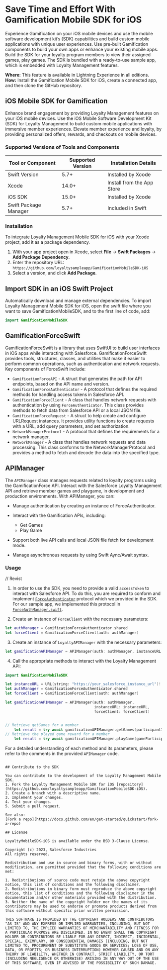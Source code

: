 # Save Time and Effort With Gamification Mobile SDK for iOS

Experience Gamification on your iOS mobile devices and use the mobile software development kit’s (SDK) capabilities and build custom mobile applications with unique user experiences. Use pre-built Gamification components to build your own apps or enhance your existing mobile apps. Build the SDK for your loyalty program members to view their assigned games, play games. The SDK is bundled with a ready-to-use sample app, which is embedded with Loyalty Management features.

**Where:** This feature is available in Lightning Experience in all editions.  
**How:** Install the Gamification Mobile SDK for iOS, create a connected app, and then clone the GitHub repository.

## iOS Mobile SDK for Gamification

Enhance brand engagement by providing Loyalty Management features on your iOS mobile devices. Use the iOS Mobile Software Development Kit (SDK) for Loyalty Management to build custom mobile applications with immersive member experiences. Elevate member experience and loyalty, by providing personalized offers, rewards, and checkouts on mobile devices.

### Supported Versions of Tools and Components

| Tool or Component     | Supported Version | Installation Details          |
|-----------------------|-------------------|-------------------------------|
| Swift Version         | 5.7+              | Installed by Xcode            |
| Xcode                 | 14.0+             | Install from the App Store    |
| iOS SDK               | 15.0+             | Installed by Xcode            |
| Swift Package Manager | 5.7+              | Included in Swift             |

### Installation

To integrate Loyalty Management Mobile SDK for iOS with your Xcode project, add it as a package dependency.

1. With your app project open in Xcode, select **File** → **Swift Packages** → **Add Package Dependency**.
2. Enter the repository URL: `https://github.com/loyaltysampleapp/GamificationMobileSDK-iOS`
3. Select a version, and click **Add Package**.

## Import SDK in an iOS Swift Project

Automatically download and manage external dependencies. To import Loyalty Management Mobile SDK for iOS, open the swift file where you want to save GamificationMobileSDK, and to the first line of code, add:

```swift
import GamificationMobileSDK
```

## GamificationForceSwift

GamificationForceSwift is a library that uses SwiftUI to build user interfaces in iOS apps while interacting with Salesforce. GamificationForceSwift provides tools, structures, classes, and utilities that make it easier to perform common operations, such as authentication and network requests. Key components of ForceSwift include:

- `GamificationForceAPI` - A struct that generates the path for API endpoints, based on the API name and version.
- `GamificationForceAuthenticator` - A  protocol that defines the required methods for handling access tokens in Salesforce API.
- `GamificationForceClient` - A class that handles network requests with authentication by using `ForceAuthenticator`. This class provides methods to fetch data from Salesforce API or a local JSON file. 
- `GamificationForceRequest` - A struct to help create and configure URLRequest instances. It provides utility functions to create requests with a URL, add query parameters, and set authorization.
- `NetworkManagerProtocol` - A protocol that defines the requirements for a network manager.
- `NetworkManager` - A class that handles network requests and data processing. This class conforms to the NetworkManagerProtocol and provides a method to fetch and decode the data into the specified type.

## APIManager

The `APIManager` class manages requests related to loyalty programs using the GamificationForce API. Interact with the Salesforce Loyalty Management API and retrieve member games and playgame, in development and production environments. With APIManager, you can:
- Manage authentication by creating an instance of ForceAuthenticator.
- Interact with the Gamification APIs, including:
    - Get Games
    - Play Game

- Support both live API calls and local JSON file fetch for development mode.
- Manage asynchronous requests by using Swift Aync/Await syntax.

### Usage
// Revist
1. In order to use the SDK, you need to provide a valid `accessToken` to interact with Salesforce API. To do this, you are required to conform and implement [`ForceAuthenticator`](https://github.com/salesforce-misc/LoyaltyMobileSDK-iOS/blob/main/Sources/LoyaltyMobileSDK/ForceSwift/ForceAuthenticator.swift) protocol which we provided in the SDK. For our sample app, we implemented this protocol in [`ForceAuthManager.swift`](https://github.com/salesforce-misc/LoyaltyMobileSDK-iOS/blob/main/SampleApps/MyNTORewards/MyNTORewards/ForceSwift%2BExtra/ForceAuthManager.swift).

2. Create an instance of `ForceClient` with the necessary parameters:

```swift
let authManager = GamificationForceAuthenticator.shared
let forceClient = GamificationForceClient(auth: authManager)
```

3. Create an instance of `LoyaltyAPIManager` with the necessary parameters:

```swift
let gamificationAPIManager = APIManager(auth: authManager, instanceURL: "YourInstanceURL", forceClient: forceClient)
```

4. Call the appropriate methods to interact with the Loyalty Management API:

```swift
import GamificationMobileSDK

let instanceURL = URL(string: "https://your_salesforce_instance_url")!
let authManager = GamificationForceAuthenticator.shared
let forceClient = GamificationForceClient(auth: authManager)

let gamificationAPIManager = APIManager(auth: authManager,
                                        instanceURL: instanceURL,
                                        forceClient: forceClient)


// Retrieve getGames for a member
    let result = try await gamificationAPIManager.getGames(participantId: "1234567890")
// Retrieve the played game reward for a member
    let result = try await gamificationAPIManager.playGame(gameParticipantRewardId: gameParticipantRewardId)

```

For a detailed understanding of each method and its parameters, please refer to the comments in the provided `APIManager` code.

  ```

## Contribute to the SDK

You can contribute to the development of the Loyalty Management Mobile SDK. 
1. Fork the Loyalty Management Mobile SDK for iOS [repository](https://github.com/loyaltysampleapp/GamificationMobileSDK-iOS).
2. Create a branch with a descriptive name.
3. Implement your changes.
4. Test your changes.
5. Submit a pull request.

See also:
[Fork a repo](https://docs.github.com/en/get-started/quickstart/fork-a-repo)

## License

LoyaltyMobileSDK-iOS is available under the BSD 3-Clause License.

Copyright (c) 2023, Salesforce Industries
All rights reserved.

Redistribution and use in source and binary forms, with or without modification, are permitted provided that the following conditions are met:

1. Redistributions of source code must retain the above copyright notice, this list of conditions and the following disclaimer.
2. Redistributions in binary form must reproduce the above copyright notice, this list of conditions and the following disclaimer in the documentation and/or other materials provided with the distribution.
3. Neither the name of the copyright holder nor the names of its contributors may be used to endorse or promote products derived from this software without specific prior written permission.

THIS SOFTWARE IS PROVIDED BY THE COPYRIGHT HOLDERS AND CONTRIBUTORS "AS IS" AND ANY EXPRESS OR IMPLIED WARRANTIES, INCLUDING, BUT NOT LIMITED TO, THE IMPLIED WARRANTIES OF MERCHANTABILITY AND FITNESS FOR A PARTICULAR PURPOSE ARE DISCLAIMED. IN NO EVENT SHALL THE COPYRIGHT HOLDER OR CONTRIBUTORS BE LIABLE FOR ANY DIRECT, INDIRECT, INCIDENTAL, SPECIAL, EXEMPLARY, OR CONSEQUENTIAL DAMAGES (INCLUDING, BUT NOT LIMITED TO, PROCUREMENT OF SUBSTITUTE GOODS OR SERVICES; LOSS OF USE, DATA, OR PROFITS; OR BUSINESS INTERRUPTION) HOWEVER CAUSED AND ON ANY THEORY OF LIABILITY, WHETHER IN CONTRACT, STRICT LIABILITY, OR TORT (INCLUDING NEGLIGENCE OR OTHERWISE) ARISING IN ANY WAY OUT OF THE USE OF THIS SOFTWARE, EVEN IF ADVISED OF THE POSSIBILITY OF SUCH DAMAGE.
